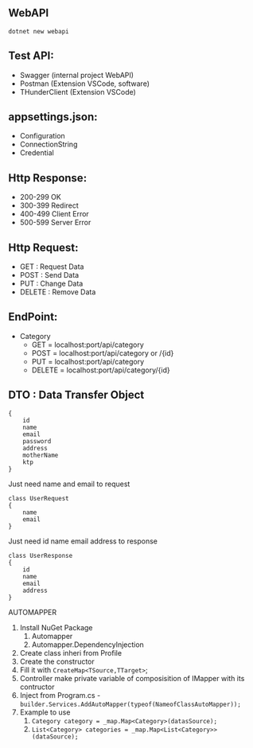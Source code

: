## WebAPI
`dotnet new webapi`

## Test API:
- Swagger (internal project WebAPI)
- Postman (Extension VSCode, software)
- THunderClient (Extension VSCode)

## appsettings.json:
- Configuration
- ConnectionString
- Credential

## Http Response:
- 200-299 OK
- 300-399 Redirect
- 400-499 Client Error
- 500-599 Server Error

## Http Request:
- GET   : Request Data
- POST  : Send Data
- PUT   : Change Data
- DELETE    : Remove Data

## EndPoint:
- Category
    - GET       = localhost:port/api/category
    - POST      = localhost:port/api/category or /{id}
    - PUT       = localhost:port/api/category
    - DELETE    = localhost:port/api/category/{id}

## DTO : Data Transfer Object
```class User
{
    id
    name
    email
    password
    address
    motherName
    ktp
}
```
Just need name and email to request
```
class UserRequest
{
    name
    email
}
```
Just need id name email address to response
```
class UserResponse
{
    id
    name
    email
    address
}
```

AUTOMAPPER
1. Install NuGet Package
    1. Automapper
    2. Automapper.DependencyInjection
2. Create class inheri from Profile
3. Create the constructor
4. Fill it with `CreateMap<TSource,TTarget>`;
5. Controller make private variable of composisition of IMapper with its contructor
6. Inject from Program.cs - `builder.Services.AddAutoMapper(typeof(NameofClassAutoMapper));`
7. Example to use
    1. `Category category = _map.Map<Category>(datasSource);`
    2. `List<Category> categories = _map.Map<List<Category>>(dataSource);`